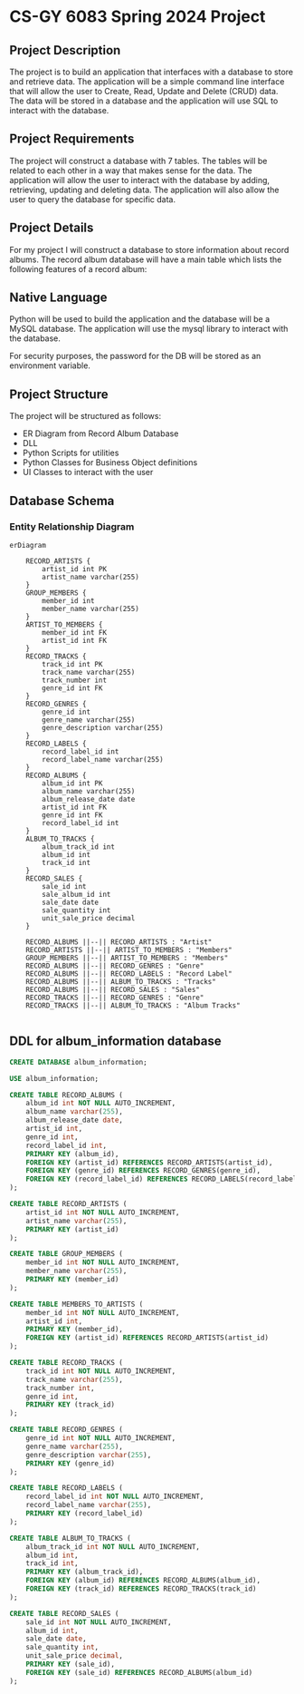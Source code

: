 # CS-GY 6083 Spring 2024 Project

## Project Description
The project is to build an application that interfaces with a database to store and retrieve data. The application will be a simple command line interface that will allow the user to Create, Read, Update and Delete (CRUD) data. The data will be stored in a database and the application will use SQL to interact with the database.

## Project Requirements
The project will construct a database with 7 tables. The tables will be related to each other in a way that makes sense for the data. The application will allow the user to interact with the database by adding, retrieving, updating and deleting data. The application will also allow the user to query the database for specific data.

## Project Details
For my project I will construct a database to store information about record albums. The record album database will have a main table which lists the following features of a record album:

## Native Language
Python will be used to build the application and the database will be a MySQL database. The application will use the mysql library to interact with the database.

For security purposes, the password for the DB will be stored as an environment variable.

## Project Structure
The project will be structured as follows:
- ER Diagram from Record Album Database
- DLL
- Python Scripts for utilities
- Python Classes for Business Object definitions
- UI Classes to interact with the user

## Database Schema


### Entity Relationship Diagram
```mermaid
erDiagram

    RECORD_ARTISTS {
        artist_id int PK
        artist_name varchar(255)
    }
    GROUP_MEMBERS {
        member_id int
        member_name varchar(255)
    }
    ARTIST_TO_MEMBERS {
        member_id int FK
        artist_id int FK
    }
    RECORD_TRACKS {
        track_id int PK
        track_name varchar(255)
        track_number int
        genre_id int FK
    }
    RECORD_GENRES {
        genre_id int
        genre_name varchar(255)
        genre_description varchar(255)
    }
    RECORD_LABELS {
        record_label_id int
        record_label_name varchar(255)
    }
    RECORD_ALBUMS {
        album_id int PK
        album_name varchar(255)
        album_release_date date
        artist_id int FK
        genre_id int FK
        record_label_id int
    }
    ALBUM_TO_TRACKS {
        album_track_id int
        album_id int
        track_id int
    }
    RECORD_SALES {
        sale_id int
        sale_album_id int
        sale_date date
        sale_quantity int
        unit_sale_price decimal
    }

    RECORD_ALBUMS ||--|| RECORD_ARTISTS : "Artist"
    RECORD_ARTISTS ||--|| ARTIST_TO_MEMBERS : "Members"
    GROUP_MEMBERS ||--|| ARTIST_TO_MEMBERS : "Members"
    RECORD_ALBUMS ||--|| RECORD_GENRES : "Genre"
    RECORD_ALBUMS ||--|| RECORD_LABELS : "Record Label"
    RECORD_ALBUMS ||--|| ALBUM_TO_TRACKS : "Tracks"
    RECORD_ALBUMS ||--|| RECORD_SALES : "Sales"
    RECORD_TRACKS ||--|| RECORD_GENRES : "Genre"
    RECORD_TRACKS ||--|| ALBUM_TO_TRACKS : "Album Tracks"
    
```

## DDL for album_information database
```sql
CREATE DATABASE album_information;

USE album_information;

CREATE TABLE RECORD_ALBUMS (
    album_id int NOT NULL AUTO_INCREMENT,
    album_name varchar(255),
    album_release_date date,
    artist_id int,
    genre_id int,
    record_label_id int,
    PRIMARY KEY (album_id),
    FOREIGN KEY (artist_id) REFERENCES RECORD_ARTISTS(artist_id),
    FOREIGN KEY (genre_id) REFERENCES RECORD_GENRES(genre_id),
    FOREIGN KEY (record_label_id) REFERENCES RECORD_LABELS(record_label_id)
);

CREATE TABLE RECORD_ARTISTS (
    artist_id int NOT NULL AUTO_INCREMENT,
    artist_name varchar(255),
    PRIMARY KEY (artist_id)
);

CREATE TABLE GROUP_MEMBERS (
    member_id int NOT NULL AUTO_INCREMENT,
    member_name varchar(255),
    PRIMARY KEY (member_id)
);

CREATE TABLE MEMBERS_TO_ARTISTS (
    member_id int NOT NULL AUTO_INCREMENT,
    artist_id int,
    PRIMARY KEY (member_id),
    FOREIGN KEY (artist_id) REFERENCES RECORD_ARTISTS(artist_id)
);

CREATE TABLE RECORD_TRACKS (
    track_id int NOT NULL AUTO_INCREMENT,
    track_name varchar(255),
    track_number int,
    genre_id int,
    PRIMARY KEY (track_id)
);

CREATE TABLE RECORD_GENRES (
    genre_id int NOT NULL AUTO_INCREMENT,
    genre_name varchar(255),
    genre_description varchar(255),
    PRIMARY KEY (genre_id)
);

CREATE TABLE RECORD_LABELS (
    record_label_id int NOT NULL AUTO_INCREMENT,
    record_label_name varchar(255),
    PRIMARY KEY (record_label_id)
);

CREATE TABLE ALBUM_TO_TRACKS (
    album_track_id int NOT NULL AUTO_INCREMENT,
    album_id int,
    track_id int,
    PRIMARY KEY (album_track_id),
    FOREIGN KEY (album_id) REFERENCES RECORD_ALBUMS(album_id),
    FOREIGN KEY (track_id) REFERENCES RECORD_TRACKS(track_id)
);

CREATE TABLE RECORD_SALES (
    sale_id int NOT NULL AUTO_INCREMENT,
    album_id int,
    sale_date date,
    sale_quantity int,
    unit_sale_price decimal,
    PRIMARY KEY (sale_id),
    FOREIGN KEY (sale_id) REFERENCES RECORD_ALBUMS(album_id)
);
```